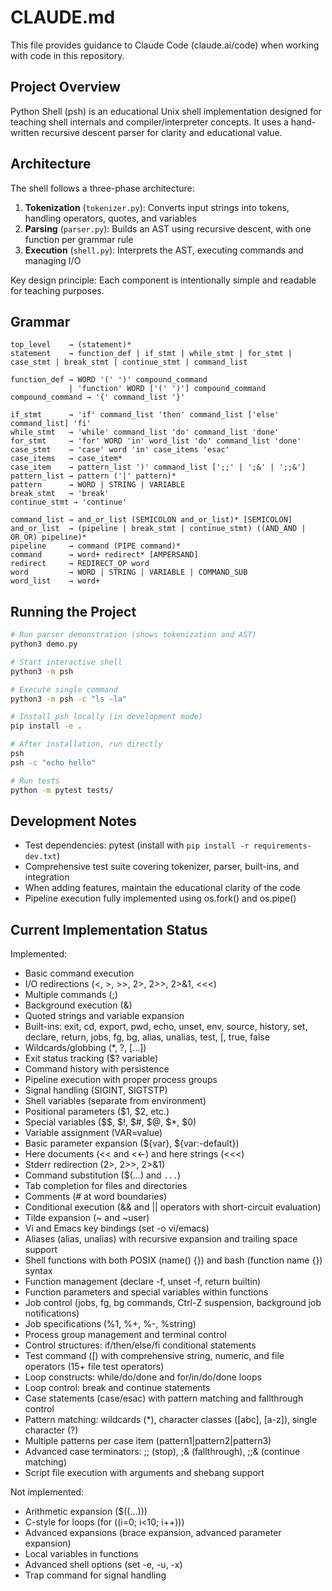 # CLAUDE.md

This file provides guidance to Claude Code (claude.ai/code) when working with code in this repository.

## Project Overview

Python Shell (psh) is an educational Unix shell implementation designed for teaching shell internals and compiler/interpreter concepts. It uses a hand-written recursive descent parser for clarity and educational value.

## Architecture

The shell follows a three-phase architecture:

1. **Tokenization** (`tokenizer.py`): Converts input strings into tokens, handling operators, quotes, and variables
2. **Parsing** (`parser.py`): Builds an AST using recursive descent, with one function per grammar rule
3. **Execution** (`shell.py`): Interprets the AST, executing commands and managing I/O

Key design principle: Each component is intentionally simple and readable for teaching purposes.

## Grammar

```
top_level    → (statement)*
statement    → function_def | if_stmt | while_stmt | for_stmt | case_stmt | break_stmt | continue_stmt | command_list

function_def → WORD '(' ')' compound_command
             | 'function' WORD ['(' ')'] compound_command
compound_command → '{' command_list '}'

if_stmt      → 'if' command_list 'then' command_list ['else' command_list] 'fi'
while_stmt   → 'while' command_list 'do' command_list 'done'
for_stmt     → 'for' WORD 'in' word_list 'do' command_list 'done'
case_stmt    → 'case' word 'in' case_items 'esac'
case_items   → case_item*
case_item    → pattern_list ')' command_list [';;' | ';&' | ';;&']
pattern_list → pattern ('|' pattern)*
pattern      → WORD | STRING | VARIABLE
break_stmt   → 'break'
continue_stmt → 'continue'

command_list → and_or_list (SEMICOLON and_or_list)* [SEMICOLON]
and_or_list  → (pipeline | break_stmt | continue_stmt) ((AND_AND | OR_OR) pipeline)*
pipeline     → command (PIPE command)*
command      → word+ redirect* [AMPERSAND]
redirect     → REDIRECT_OP word
word         → WORD | STRING | VARIABLE | COMMAND_SUB
word_list    → word+
```

## Running the Project

```bash
# Run parser demonstration (shows tokenization and AST)
python3 demo.py

# Start interactive shell
python3 -m psh

# Execute single command
python3 -m psh -c "ls -la"

# Install psh locally (in development mode)
pip install -e .

# After installation, run directly
psh
psh -c "echo hello"

# Run tests
python -m pytest tests/
```

## Development Notes

- Test dependencies: pytest (install with `pip install -r requirements-dev.txt`)
- Comprehensive test suite covering tokenizer, parser, built-ins, and integration
- When adding features, maintain the educational clarity of the code
- Pipeline execution fully implemented using os.fork() and os.pipe()

## Current Implementation Status

Implemented:
- Basic command execution
- I/O redirections (<, >, >>, 2>, 2>>, 2>&1, <<<)
- Multiple commands (;)
- Background execution (&)
- Quoted strings and variable expansion
- Built-ins: exit, cd, export, pwd, echo, unset, env, source, history, set, declare, return, jobs, fg, bg, alias, unalias, test, [, true, false
- Wildcards/globbing (*, ?, [...])
- Exit status tracking ($? variable)
- Command history with persistence
- Pipeline execution with proper process groups
- Signal handling (SIGINT, SIGTSTP)
- Shell variables (separate from environment)
- Positional parameters ($1, $2, etc.)
- Special variables ($$, $!, $#, $@, $*, $0)
- Variable assignment (VAR=value)
- Basic parameter expansion (${var}, ${var:-default})
- Here documents (<< and <<-) and here strings (<<<)
- Stderr redirection (2>, 2>>, 2>&1)
- Command substitution ($(...) and `...`)
- Tab completion for files and directories
- Comments (# at word boundaries)
- Conditional execution (&& and || operators with short-circuit evaluation)
- Tilde expansion (~ and ~user)
- Vi and Emacs key bindings (set -o vi/emacs)
- Aliases (alias, unalias) with recursive expansion and trailing space support
- Shell functions with both POSIX (name() {}) and bash (function name {}) syntax
- Function management (declare -f, unset -f, return builtin)
- Function parameters and special variables within functions
- Job control (jobs, fg, bg commands, Ctrl-Z suspension, background job notifications)
- Job specifications (%1, %+, %-, %string)
- Process group management and terminal control
- Control structures: if/then/else/fi conditional statements
- Test command ([) with comprehensive string, numeric, and file operators (15+ file test operators)
- Loop constructs: while/do/done and for/in/do/done loops
- Loop control: break and continue statements
- Case statements (case/esac) with pattern matching and fallthrough control
- Pattern matching: wildcards (*), character classes ([abc], [a-z]), single character (?)
- Multiple patterns per case item (pattern1|pattern2|pattern3)
- Advanced case terminators: ;; (stop), ;& (fallthrough), ;;& (continue matching)
- Script file execution with arguments and shebang support

Not implemented:
- Arithmetic expansion ($((...)))
- C-style for loops (for ((i=0; i<10; i++)))
- Advanced expansions (brace expansion, advanced parameter expansion)
- Local variables in functions
- Advanced shell options (set -e, -u, -x)
- Trap command for signal handling